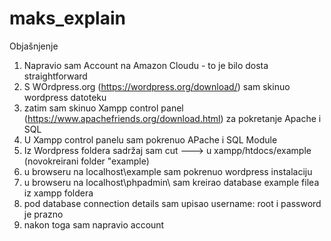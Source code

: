 # maks_explain
Objašnjenje 
1. Napravio sam Account na Amazon Cloudu - to je bilo dosta straightforward
2. S WOrdpress.org (https://wordpress.org/download/) sam skinuo wordpress datoteku 
3. zatim sam skinuo Xampp control panel (https://www.apachefriends.org/download.html) za pokretanje Apache i SQL
4. U Xampp control panelu sam pokrenuo APache i SQL Module
5. Iz Wordpress foldera sadržaj sam cut ---> u xampp/htdocs/example (novokreirani folder "example)
6. u browseru na localhost\example sam pokrenuo wordpress instalaciju
7. u browseru na localhost\phpadmin\ sam kreirao database example filea iz xampp foldera
8. pod database connection details sam upisao username: root i password je prazno
9. nakon toga sam napravio account
